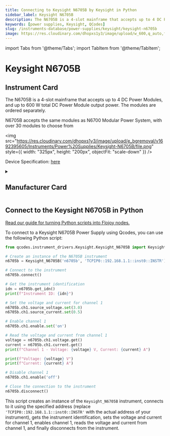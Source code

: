 ```yaml
---
title: Connecting to Keysight N6705B by Keysight in Python
sidebar_label: Keysight N6705B
description: The N6705B is a 4-slot mainframe that accepts up to 4 DC Power Modules, and up to 600 W total DC Power Module output power. The modules are ordered separately. N6705B accepts the same modules as N6700 Modular Power System, with over 30 modules to choose from
keywords: [power supplies, Keysight, QCodes]
slug: /instruments-database/power-supplies/keysight/keysight-n6705b
image: https://res.cloudinary.com/dhopxs1y3/image/upload/w_600,q_auto,f_auto/e_bgremoval/v1692395605/Instruments/Power%20Supplies/Keysight-N6705B/file.jpg
---
```


import Tabs from '@theme/Tabs';
import TabItem from '@theme/TabItem';

# Keysight N6705B

## Instrument Card

<div className="flex">

<div>

The N6705B is a 4-slot mainframe that accepts up to 4 DC Power Modules, and up to 600 W total DC Power Module output power. The modules are ordered separately. 

N6705B accepts the same modules as N6700 Modular Power System, with over 30 modules to choose from

</div>

<img src="https://res.cloudinary.com/dhopxs1y3/image/upload/e_bgremoval/v1692395605/Instruments/Power%20Supplies/Keysight-N6705B/file.png" style={{ width: "325px", height: "200px", objectFit: "scale-down" }} />

</div>

<div className="flex text-center">

<p>Device Specification: <a target="\_blank" href="https://www.keysight.com/us/en/assets/7018-01522/data-sheets/5989-6319.pdf">here</a></p>

</div>

<details style={{ marginTop: "15px"}}>
<summary><h2>Manufacturer Card</h2></summary>

<img src="https://res.cloudinary.com/dhopxs1y3/image/upload/v1692125973/Instruments/Vendor%20Logos/Keysight.png" style={{ width: "100%", height: "170px",objectFit: "scale-down" }} />

Keysight Technologies, or Keysight, is an American company that manufactures electronics test and measurement equipment and software.

<ul>
  <li>Headquarters: USA</li>
  <li>Yearly Revenue (millions, USD): 5420.0</li>
  <li>Vendor Website: <a href="https://www.keysight.com/us/en/home.html">here</a></li>
</ul>
</details>

## Connect to the Keysight N6705B in Python

[Read our guide for turning Python scripts into Flojoy nodes.](https://docs.flojoy.ai/custom-nodes/creating-custom-node/)
<Tabs>
<TabItem value="QCodes" label="QCodes">

To connect to a Keysight N6705B Power Supply using Qcodes, you can use the following Python script:

```python
from qcodes.instrument_drivers.Keysight.Keysight_N6705B import Keysight_N6705B

# Create an instance of the N6705B instrument
n6705b = Keysight_N6705B('n6705b', 'TCPIP0::192.168.1.1::inst0::INSTR')

# Connect to the instrument
n6705b.connect()

# Get the instrument identification
idn = n6705b.get_idn()
print(f"Instrument ID: {idn}")

# Set the voltage and current for channel 1
n6705b.ch1.source_voltage.set(3.0)
n6705b.ch1.source_current.set(0.5)

# Enable channel 1
n6705b.ch1.enable.set('on')

# Read the voltage and current from channel 1
voltage = n6705b.ch1.voltage.get()
current = n6705b.ch1.current.get()
print(f"Channel 1 - Voltage: {voltage} V, Current: {current} A")

print(f"Voltage: {voltage} V")
print(f"Current: {current} A")

# Disable channel 1
n6705b.ch1.enable('off')

# Close the connection to the instrument
n6705b.disconnect()
```

This script creates an instance of the `Keysight_N6705B` instrument, connects to it using the specified address (replace `'TCPIP0::192.168.1.1::inst0::INSTR'` with the actual address of your instrument), gets the instrument identification, sets the voltage and current for channel 1, enables channel 1, reads the voltage and current from channel 1, and finally disconnects from the instrument.

</TabItem>
</Tabs>